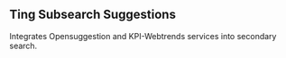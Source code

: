 ## Ting Subsearch Suggestions
Integrates Opensuggestion and KPI-Webtrends services into secondary search.
